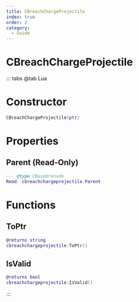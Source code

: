 ```yaml
---
title: CBreachChargeProjectile
index: true
order: 2
category:
  - Guide
---
```


# CBreachChargeProjectile

::: tabs
@tab Lua
# Constructor
```lua
CBreachChargeProjectile(ptr)
```
# Properties
## Parent (Read-Only)
```lua
--- @type CBaseGrenade
Read: cbreachchargeprojectile.Parent
```
# Functions
## ToPtr
```lua
@returns string
cbreachchargeprojectile:ToPtr()
```
## IsValid
```lua
@returns bool
cbreachchargeprojectile:IsValid()
```

:::